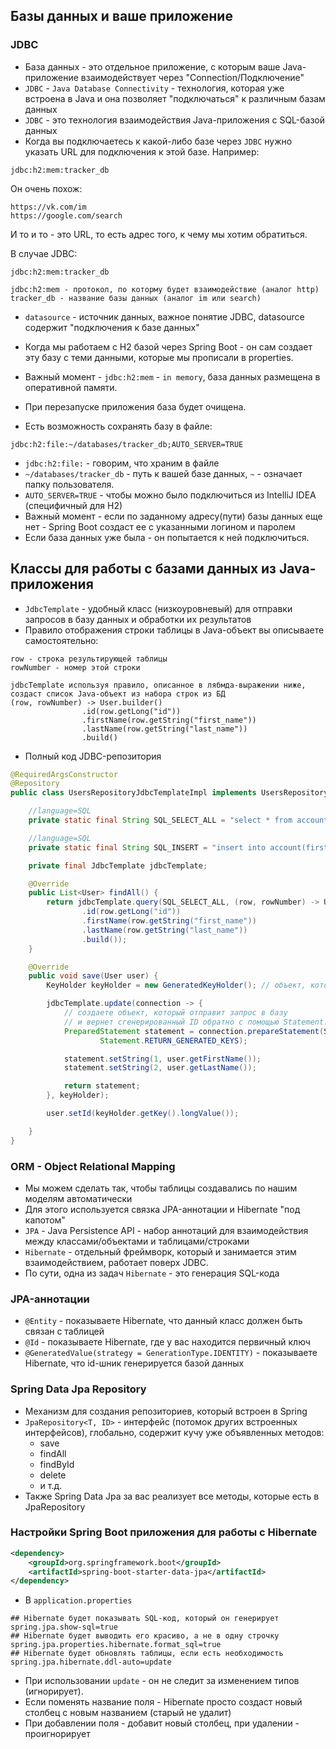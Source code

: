 ## Базы данных и ваше приложение

### JDBC

* База данных - это отдельное приложение, с которым ваше Java-приложение взаимодействует через "Connection/Подключение"
* `JDBC` - `Java Database Connectivity` - технология, которая уже встроена в Java и она позволяет "подключаться" к
  различным базам данных
* `JDBC` - это технология взаимодействия Java-приложения с SQL-базой данных
* Когда вы подключаетесь к какой-либо базе через `JDBC` нужно указать URL для подключения к этой базе. Например:

```
jdbc:h2:mem:tracker_db
```

Он очень похож:

```
https://vk.com/im
https://google.com/search
```

И то и то - это URL, то есть адрес того, к чему мы хотим обратиться.

В случае JDBC:

```
jdbc:h2:mem:tracker_db

jdbc:h2:mem - протокол, по которму будет взаимодействие (аналог http)
tracker_db - название базы данных (аналог im или search)
```

* `datasource` - источник данных, важное понятие JDBC, datasource содержит "подключения к базе данных"

* Когда мы работаем с H2 базой через Spring Boot - он сам создает эту базу с теми данными, которые мы прописали в
  properties.
* Важный момент - `jdbc:h2:mem` - `in memory`, база данных размещена в оперативной памяти.
* При перезапуске приложения база будет очищена.

* Есть возможность сохранять базу в файле:

```
jdbc:h2:file:~/databases/tracker_db;AUTO_SERVER=TRUE
```

* `jdbc:h2:file:` - говорим, что храним в файле
* `~/databases/tracker_db` - путь к вашей базе данных, `~` - означает папку пользователя.
* `AUTO_SERVER=TRUE` - чтобы можно было подключиться из IntelliJ IDEA (специфичный для H2)
* Важный момент - если по заданному адресу(пути) базы данных еще нет - Spring Boot создаст ее с указанными логином и
  паролем
* Если база данных уже была - он попытается к ней подключиться.

## Классы для работы с базами данных из Java-приложения

* `JdbcTemplate` - удобный класс (низкоуровневый) для отправки запросов в базу данных и обработки их результатов
* Правило отображения строки таблицы в Java-объект вы описываете самостоятельно:

```
row - строка результирующей таблицы
rowNumber - номер этой строки

jdbcTemplate используя правило, описанное в лябмда-выражении ниже, создаст список Java-объект из набора строк из БД
(row, rowNumber) -> User.builder()
                .id(row.getLong("id"))
                .firstName(row.getString("first_name"))
                .lastName(row.getString("last_name"))
                .build()
```

* Полный код JDBC-репозитория

```java
@RequiredArgsConstructor
@Repository
public class UsersRepositoryJdbcTemplateImpl implements UsersRepository {

    //language=SQL
    private static final String SQL_SELECT_ALL = "select * from account;";

    //language=SQL
    private static final String SQL_INSERT = "insert into account(first_name, last_name) values (?, ?)";

    private final JdbcTemplate jdbcTemplate;

    @Override
    public List<User> findAll() {
        return jdbcTemplate.query(SQL_SELECT_ALL, (row, rowNumber) -> User.builder()
                .id(row.getLong("id"))
                .firstName(row.getString("first_name"))
                .lastName(row.getString("last_name"))
                .build());
    }

    @Override
    public void save(User user) {
        KeyHolder keyHolder = new GeneratedKeyHolder(); // объект, который может хранить сгенерированные ключи

        jdbcTemplate.update(connection -> {
            // создаете объект, который отправит запрос в базу
            // и вернет сгенерированный ID обратно с помощью Statement.RETURN_GENERATED_KEYS
            PreparedStatement statement = connection.prepareStatement(SQL_INSERT,
                    Statement.RETURN_GENERATED_KEYS);

            statement.setString(1, user.getFirstName());
            statement.setString(2, user.getLastName());

            return statement;
        }, keyHolder);

        user.setId(keyHolder.getKey().longValue());

    }
}

```
### ORM - Object Relational Mapping

* Мы можем сделать так, чтобы таблицы создавались по нашим моделям автоматически
* Для этого используется связка JPA-аннотации и Hibernate "под капотом"
* `JPA` - Java Persistence API - набор аннотаций для взаимодействия между классами/объектами и таблицами/строками
* `Hibernate` - отдельный фреймворк, который и занимается этим взаимодействием, работает поверх JDBC.
* По сути, одна из задач `Hibernate` - это генерация SQL-кода

### JPA-аннотации

- `@Entity` - показываете Hibernate, что данный класс должен быть связан с таблицей
- `@Id` - показываете Hibernate, где у вас находится первичный ключ
- `@GeneratedValue(strategy = GenerationType.IDENTITY)` - показываете Hibernate, что id-шник генерируется базой данных

### Spring Data Jpa Repository

* Механизм для создания репозиториев, который встроен в Spring
* `JpaRepository<T, ID>` - интерфейс (потомок других встроенных интерфейсов), глобально, содержит кучу уже объявленных методов:
  - save
  - findAll
  - findById
  - delete
  - и т.д.
* Также Spring Data Jpa за вас реализует все методы, которые есть в JpaRepository

### Настройки Spring Boot приложения для работы с Hibernate

```xml
<dependency>
    <groupId>org.springframework.boot</groupId>
    <artifactId>spring-boot-starter-data-jpa</artifactId>
</dependency>
```

* В `application.properties`

```properties
## Hibernate будет показывать SQL-код, который он генерирует
spring.jpa.show-sql=true
## Hibernate будет выводить его красиво, а не в одну строчку
spring.jpa.properties.hibernate.format_sql=true
## Hibernate будет обновлять таблицы, если есть необходимость
spring.jpa.hibernate.ddl-auto=update
```

* При использовании `update` - он не следит за изменением типов (игнорирует).
* Если поменять название поля - Hibernate просто создаст новый столбец с новым названием (старый не удалит)
* При добавлении поля - добавит новый столбец, при удалении - проигнорирует
